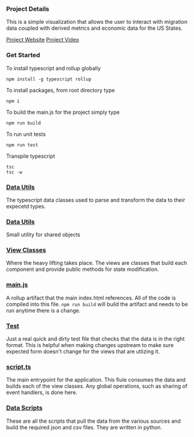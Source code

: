 
### Project Details
This is a simple visualization that allows the user to interact with migration data coupled with derived metrics and 
economic data for the US States. 

[Project Website](https://mackliet.github.io/ebb_and_flow_of_states/) [Project Video](https://youtu.be/_aI_LE6FmMo)

### Get Started

To install typescript and rollup globally 
``` 
npm install -g typescript rollup
```

To install packages, from root directory type
```
npm i 
```

To build the main.js for the project simply type
```
npm run build
```

To run unit tests
```
npm run test
```

Transpile typescript
```
tsc
tsc -w
```

### [Data Utils](js/Data/)
The typescript data classes used to parse and transform the data to their expecetd types. 

### [Data Utils](js/Utils/)
Small utility for shared objects

### [View Classes](js/Views/)
Where the heavy lifting takes place.  The views are classes that build each component and provide 
public methods for state modification. 

### [main.js](js/main.js)
A rollup artifact that the main index.html references.  All of the code is compiled into this file. 
```npm run build``` will build the artifact and needs to be run anytime there is a change. 

### [Test](test/)
Just a real quick and dirty test file that checks that the data is in the right format.  This is helpful when making changes 
upstream to make sure expected form doesn't change for the views that are utlizing it. 

### [script.ts](js/script.ts)
The main entrypoint for the application.  This fiule consumes the data and builds each of the view classes.  Any
global operations, such as sharing of event handlers, is done here. 

### [Data Scripts](scripts/)
These are all the scripts that pull the data from the various sources and build the required json and csv files. 
They are written in python. 


